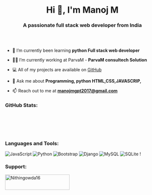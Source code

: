 <h1 align="center">Hi 👋, I'm Manoj M</h1>
<h3 align="center">A passionate full stack web developer from India </h3>

<br>
<br>

- 🌱 I’m currently been learning **python Full stack web developer**

- 👨‍💻 I’m currently working at ParvaM - **ParvaM consultech Solution**
  
- 💻 All of my projects are available on [GitHub](https://github.com/Nithingowda16)

- 💬 Ask me about **Programming, python HTML,CSS,JAVASCRIP,**

- 📫 Reach out to me at **manojmgpt2017@gmail.com**

<h3 align="left">GitHub Stats:</h3>
<div>

<p>&nbsp;<img align="center" src="" alt="" /></p>
<br>
</div>
<br>
<h3 align="left">Languages and Tools:</h3>

![JavaScript](https://img.shields.io/badge/javascript-%23323330.svg?style=flat&logo=javascript&logoColor=%23F7DF1E) ![Python](https://img.shields.io/badge/python-3670A0?style=flat&logo=python&logoColor=ffdd54) ![Bootstrap](https://img.shields.io/badge/bootstrap-%23563D7C.svg?style=flat&logo=bootstrap&logoColor=white) 
![Django](https://img.shields.io/badge/django-%23092E20.svg?style=flat&logo=django&logoColor=white)  ![MySQL](https://img.shields.io/badge/mysql-%2300f.svg?style=flat&logo=mysql&logoColor=white) ![SQLite](https://img.shields.io/badge/sqlite-%2307405e.svg?style=flat&logo=sqlite&logoColor=white)  !

<h3 align="left">Support:</h3>
<p><a href="https://www.buymeacoffee.com/nithingowda16"> <img align="left" src="https://cdn.buymeacoffee.com/buttons/v2/default-yellow.png" height="50" width="210" alt="Nithingowda16" /></a></p><br><br>
